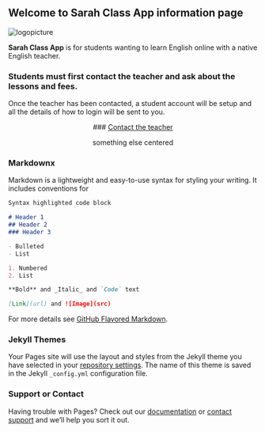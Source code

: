 ## Welcome to **Sarah Class App** information page

<p><img src="/SarahLessons/images/stall.png" alt="logopicture"/></p>

**Sarah Class App** is for students wanting to learn English online with a native English teacher.

### Students must first contact the teacher and ask about the lessons and fees.

Once the teacher has been contacted, a student account will be setup and all the details of how to login will be sent to you.

<p align="center"> 
### <a href="mailto:ringowathelet@gmail.com?subject=New student">Contact the teacher</a>
</p>

<p align="center"> something else centered </p>
  
### Markdownx

Markdown is a lightweight and easy-to-use syntax for styling your writing. It includes conventions for

```markdown
Syntax highlighted code block

# Header 1
## Header 2
### Header 3

- Bulleted
- List

1. Numbered
2. List

**Bold** and _Italic_ and `Code` text

[Link](url) and ![Image](src)
```

For more details see [GitHub Flavored Markdown](https://guides.github.com/features/mastering-markdown/).

### Jekyll Themes

Your Pages site will use the layout and styles from the Jekyll theme you have selected in your [repository settings](https://github.com/workingDog/SarahLessons/settings). The name of this theme is saved in the Jekyll `_config.yml` configuration file.

### Support or Contact

Having trouble with Pages? Check out our [documentation](https://help.github.com/categories/github-pages-basics/) or [contact support](https://github.com/contact) and we’ll help you sort it out.
